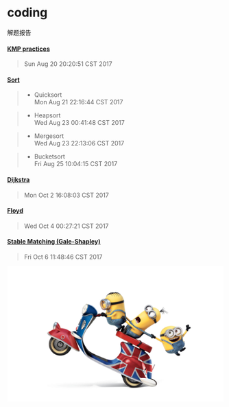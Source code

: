 # coding
解题报告

#### [KMP practices](https://github.com/shuyuFranky/coding/blob/master/kmp/KMP.md)
> Sun Aug 20 20:20:51 CST 2017

#### [Sort](https://github.com/shuyuFranky/coding/blob/master/sort/sort.md) 
> - Quicksort  
> Mon Aug 21 22:16:44 CST 2017

> - Heapsort  
> Wed Aug 23 00:41:48 CST 2017

> - Mergesort  
> Wed Aug 23 22:13:06 CST 2017

> - Bucketsort  
> Fri Aug 25 10:04:15 CST 2017

#### [Dijkstra](https://github.com/shuyuFranky/coding/blob/master/dijkstra/Dijkstra%20%E7%AE%97%E6%B3%95.md)
> Mon Oct  2 16:08:03 CST 2017

#### [Floyd](https://github.com/shuyuFranky/coding/blob/master/floyd/Floyd%20%E7%AE%97%E6%B3%95.md)
> Wed Oct  4 00:27:21 CST 2017

#### [Stable Matching (Gale-Shapley)](https://github.com/shuyuFranky/coding/blob/master/stable-matching/Stable%20Matching.md)
> Fri Oct  6 11:48:46 CST 2017


<img src="https://github.com/shuyuFranky/coding/blob/master/img/yellowman4.jpg" alt="此处应有图片"> </img>
